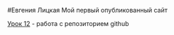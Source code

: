 #Евгения Лицкая
Мой первый опубликованный сайт


[Урок 12](https://evskaya.github.io/github/ "Мой первый опубликованный сайт") - работа с репозиторием github
